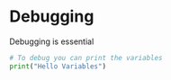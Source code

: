 # Debugging

Debugging is essential

```python
# To debug you can print the variables
print("Hello Variables")
```
